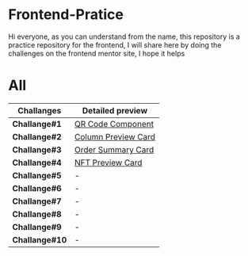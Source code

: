 # Frontend-Pratice

Hi everyone, as you can understand from the name, this repository is a practice repository for the frontend, I will share here by doing the challenges on the frontend mentor site, I hope it helps

# All 

|Challanges               |Detailed preview                         |
|----------------|-----------------------------|
|**Challange#1** |[QR Code Component](https://github.com/chefberke/frontend-challange/tree/main/Challange-1)|
|**Challange#2** |[Column Preview Card](https://github.com/chefberke/frontend-challange/tree/main/Challange-2)|
|**Challange#3** |[Order Summary Card](https://github.com/chefberke/frontend-challange/tree/main/Challange-3)|
|**Challange#4** |[NFT Preview Card](https://github.com/chefberke/frontend-challange/tree/main/Challange-4)|
|**Challange#5** |-[](https://frontend-challange-1.vercel.app/)|
|**Challange#6** |-[](https://frontend-challange-1.vercel.app/)|
|**Challange#7** |-[](https://frontend-challange-1.vercel.app/)|
|**Challange#8** |-[](https://frontend-challange-1.vercel.app/)|
|**Challange#9** |-[](https://frontend-challange-1.vercel.app/)|
|**Challange#10** |-[](https://frontend-challange-1.vercel.app/)|